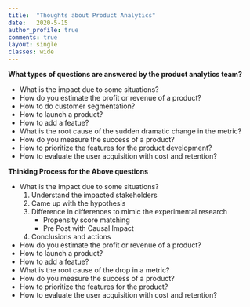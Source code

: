 ```yaml
---
title:  "Thoughts about Product Analytics"
date:   2020-5-15
author_profile: true
comments: true
layout: single
classes: wide
---
```


**What types of questions are answered by the product analytics team?**
- What is the impact due to some situations?
- How do you estimate the profit or revenue of a product?
- How to do customer segmentation?
- How to launch a product?
- How to add a featue?
- What is the root cause of the sudden dramatic change in the metric?
- How do you measure the success of a product?
- How to prioritize the features for the product development?
- How to evaluate the user acquisition with cost and retention?

**Thinking Process for the Above questions**

- What is the impact due to some situations?
    1. Understand the impacted stakeholders
    2. Came up with the hypothesis
    3. Difference in differences to mimic the experimental research
        - Propensity score matching
        - Pre Post with Causal Impact
    4. Conclusions and actions
- How do you estimate the profit or revenue of a product?
- How to launch a product?
- How to add a featue?
- What is the root cause of the drop in a metric?
- How do you measure the success of a product?
- How to prioritize the features for the product?
- How to evaluate the user acquisition with cost and retention?